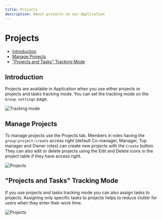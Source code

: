 ```yaml
---
title: Projects
description: About projects on our Application
---
```


# Projects

- [Introduction](#introduction)
- [Manage Projects](#manage)
- ["Projects and Tasks" Tracking Mode](#tracking-mode-projects-and-tasks)

<a name="introduction"></a>

## Introduction

Projects are available in Application when you use either projects or projects and tasks tracking mode. You can set the tracking mode on the `Group settings` page.

![Tracking mode](https://raw.githubusercontent.com/zaimea/zaimea-docs/main/preview/project-trackingmode.jpg)

<a name="manage"></a>

## Manage Projects

To manage projects use the Projects tab. Members in roles having the `group:project:create` access right (default Co-manager, Manager, Top manager and Owner roles) can create new projects with the `Create` button. They can also edit or delete projects using the Edit and Delete icons in the project table if they have access right.

![Projects](https://raw.githubusercontent.com/zaimea/zaimea-docs/main/preview/projects.jpg)

<a name="tracking-mode-projects-and-tasks"></a>

## "Projects and Tasks" Tracking Mode

If you use projects and tasks tracking mode you can also assign tasks to projects. Assigning only specific tasks to projects helps to reduce clutter for users when they enter their work time.

![Projects](https://raw.githubusercontent.com/zaimea/zaimea-docs/main/preview/project-tasks.jpg)
